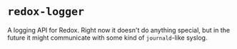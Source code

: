 # `redox-logger`
A logging API for Redox. Right now it doesn't do anything special, but in the future it might communicate with some kind of `journald`-like syslog.
